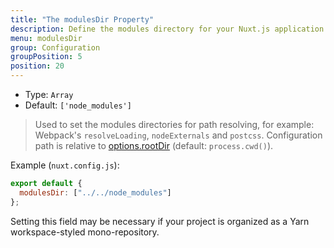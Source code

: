 ```yaml
---
title: "The modulesDir Property"
description: Define the modules directory for your Nuxt.js application
menu: modulesDir
group: Configuration
groupPosition: 5
position: 20
---
```


- Type: `Array`
- Default: `['node_modules']`

> Used to set the modules directories for path resolving, for example: Webpack's `resolveLoading`, `nodeExternals` and `postcss`. Configuration path is relative to [options.rootDir](/api/configuration-rootdir) (default: `process.cwd()`).

Example (`nuxt.config.js`):

```js
export default {
  modulesDir: ["../../node_modules"]
};
```

Setting this field may be necessary if your project is organized as a Yarn workspace-styled mono-repository.
